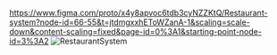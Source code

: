 https://www.figma.com/proto/x4y8apvoc6tdb3cyNZZKtQ/Restaurant-system?node-id=66-55&t=jtdmgxxhEToWZanA-1&scaling=scale-down&content-scaling=fixed&page-id=0%3A1&starting-point-node-id=3%3A2
![RestaurantSystem](https://github.com/user-attachments/assets/469234a1-217a-473a-8dca-2983099b4ce7)
